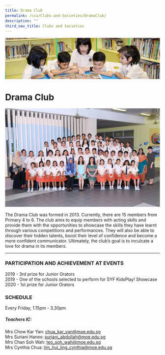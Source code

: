 ```yaml
---
title: Drama Club
permalink: /cca/Clubs-and-Societies/DramaClub/
description: ""
third_nav_title: Clubs and Societies
---
```

![](/images/banner.gif)

Drama Club
==========

![](/images/Drama.jpeg)


The Drama Club was formed in 2013. Currently, there are 15 members from Primary 4 to 6. The club aims to equip members with acting skills and provide them with the opportunities to showcase the skills they have learnt through various competitions and performances. They will also be able to discover their hidden talents, boost their level of confidence and become a more confident communicator. Ultimately, the club’s goal is to inculcate a love for drama in its members.



---

### PARTICIPATION AND ACHIEVEMENT AT EVENTS


2019 - 3rd prize for Junior Orators  
2019 - One of the schools selected to perform for SYF KidsPlay! Showcase  
2020 - 1st prize for Junior Orators


### SCHEDULE


Every Friday, 1.15pm - 3.30pm

##### **Teachers IC:**

Mrs Chow Kar Yan: [chua\_kar\_yan@moe.edu.sg](mailto:chua_kar_yan@moe.edu.sg)[](mailto:chua_kar_yan@moe.edu.sg)  
Mrs Suriani Hanes: [suriani\_abdullah@moe.edu.sg](mailto:suriani_abdullah@moe.edu.sg)[](mailto:suriani_abdullah@moe.edu.sg)  
Mrs Chan Soh Wah: [teo\_soh\_wah@moe.edu.sg](mailto:teo_soh_wah@moe.edu.sg)[](mailto:teo_soh_wah@moe.edu.sg)  
Mrs Cynthia Chua: [lim\_hui\_ling\_cynthia@moe.edu.sg](mailto:lim_hui_ling_cynthia@moe.edu.sg)